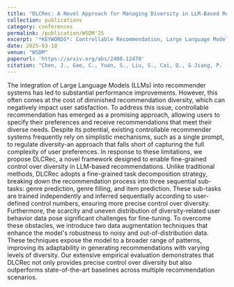 ```yaml
---
title: "DLCRec: A Novel Approach for Managing Diversity in LLM-Based Recommender Systems"
collection: publications
category: conferences
permalink: /publication/WSDM'25
excerpt: '*KEYWORDS*: Controllable Recommendation, Large Language Models, Diversity'
date: 2025-03-10
venue: "WSDM"
paperurl: 'https://arxiv.org/abs/2408.12470'
citation: "Chen, J., Gao, C., Yuan, S., Liu, S., Cai, Q., & Jiang, P. (2024). DLCRec: A Novel Approach for Managing Diversity in LLM-Based Recommender Systems. arXiv preprint arXiv:2408.12470."
---
```


The integration of Large Language Models (LLMs) into recommender systems has led to substantial performance improvements. However, this often comes at the cost of diminished recommendation diversity, which can negatively impact user satisfaction. To address this issue, controllable recommendation has emerged as a promising approach, allowing users to specify their preferences and receive recommendations that meet their diverse needs. Despite its potential, existing controllable recommender systems frequently rely on simplistic mechanisms, such as a single prompt, to regulate diversity-an approach that falls short of capturing the full complexity of user preferences. In response to these limitations, we propose DLCRec, a novel framework designed to enable fine-grained control over diversity in LLM-based recommendations. Unlike traditional methods, DLCRec adopts a fine-grained task decomposition strategy, breaking down the recommendation process into three sequential sub-tasks: genre prediction, genre filling, and item prediction. These sub-tasks are trained independently and inferred sequentially according to user-defined control numbers, ensuring more precise control over diversity. Furthermore, the scarcity and uneven distribution of diversity-related user behavior data pose significant challenges for fine-tuning. To overcome these obstacles, we introduce two data augmentation techniques that enhance the model's robustness to noisy and out-of-distribution data. These techniques expose the model to a broader range of patterns, improving its adaptability in generating recommendations with varying levels of diversity. Our extensive empirical evaluation demonstrates that DLCRec not only provides precise control over diversity but also outperforms state-of-the-art baselines across multiple recommendation scenarios.
